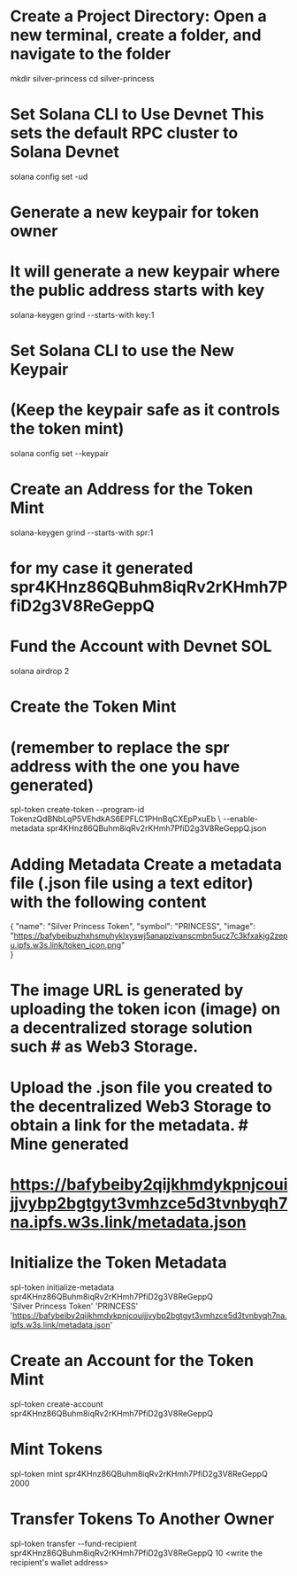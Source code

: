 # Create a Project Directory: Open a new terminal, create a folder, and navigate to the folder 
mkdir silver-princess 
cd silver-princess

# Set Solana CLI to Use Devnet This sets the default RPC cluster to Solana Devnet 
solana config set -ud

# Generate a new keypair for token owner
# It will generate a new keypair where the public address starts with key 
solana-keygen grind --starts-with key:1

# Set Solana CLI to use the New Keypair 
# (Keep the keypair safe as it controls the token mint)
solana config set --keypair <replace with your generated keypair>

# Create an Address for the Token Mint
solana-keygen grind --starts-with spr:1
# for my case it generated spr4KHnz86QBuhm8iqRv2rKHmh7PfiD2g3V8ReGeppQ

# Fund the Account with Devnet SOL 
solana airdrop 2

# Create the Token Mint
# (remember to replace the spr address with the one you have generated)
spl-token create-token --program-id TokenzQdBNbLqP5VEhdkAS6EPFLC1PHnBqCXEpPxuEb \ --enable-metadata spr4KHnz86QBuhm8iqRv2rKHmh7PfiD2g3V8ReGeppQ.json

# Adding Metadata Create a metadata file (.json file using a text editor) with the following content 
{
     "name": "Silver Princess Token",
     "symbol": "PRINCESS",
     "image": "https://bafybeibuzhxhsmuhyklxyswj5anapzivanscmbn5ucz7c3kfxakjg2zepu.ipfs.w3s.link/token_icon.png"     
}

# The image URL is generated by uploading the token icon (image) on a decentralized storage solution such # as Web3 Storage.

# Upload the .json file you created to the decentralized Web3 Storage to obtain a link for the metadata. # Mine generated
# https://bafybeiby2qijkhmdykpnjcouijjvybp2bgtgyt3vmhzce5d3tvnbyqh7na.ipfs.w3s.link/metadata.json

# Initialize the Token Metadata 
spl-token initialize-metadata spr4KHnz86QBuhm8iqRv2rKHmh7PfiD2g3V8ReGeppQ \
'Silver Princess Token' 'PRINCESS' \
'https://bafybeiby2qijkhmdykpnjcouijjvybp2bgtgyt3vmhzce5d3tvnbyqh7na.ipfs.w3s.link/metadata.json'

# Create an Account for the Token Mint
spl-token create-account spr4KHnz86QBuhm8iqRv2rKHmh7PfiD2g3V8ReGeppQ

# Mint Tokens
spl-token mint spr4KHnz86QBuhm8iqRv2rKHmh7PfiD2g3V8ReGeppQ 2000 <insert the created account>

# Transfer Tokens To Another Owner
spl-token transfer --fund-recipient spr4KHnz86QBuhm8iqRv2rKHmh7PfiD2g3V8ReGeppQ 10 <write the recipient's wallet address>